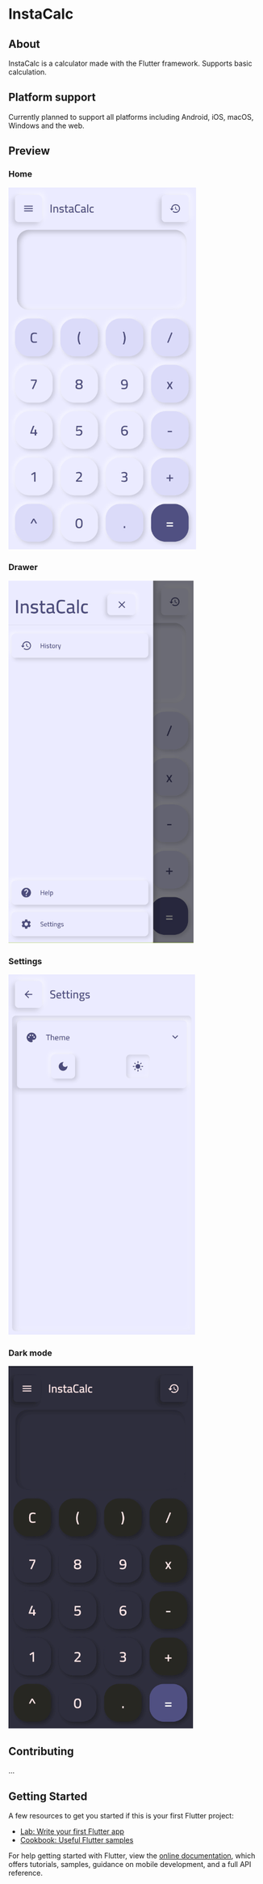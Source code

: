 # InstaCalc

## About

InstaCalc is a calculator made with the Flutter framework.
Supports basic calculation.

## Platform support

Currently planned to support all platforms including Android, iOS, macOS, Windows and the web.

## Preview

### Home

![Home](assets/images/readme/home.png)

### Drawer

![Drawer](assets/images/readme/drawer.png)

### Settings

![Settings](assets/images/readme/settings.png)

### Dark mode

![Dark](assets/images/readme/dark.png)

## Contributing

...

## Getting Started

A few resources to get you started if this is your first Flutter project:

- [Lab: Write your first Flutter app](https://flutter.dev/docs/get-started/codelab)
- [Cookbook: Useful Flutter samples](https://flutter.dev/docs/cookbook)

For help getting started with Flutter, view the
[online documentation](https://flutter.dev/docs), which offers tutorials,
samples, guidance on mobile development, and a full API reference.
